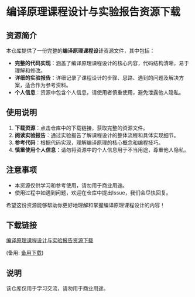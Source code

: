 # 编译原理课程设计与实验报告资源下载

## 资源简介

本仓库提供了一份完整的**编译原理课程设计**资源文件，其中包括：

- **完整的代码实现**：涵盖了编译原理课程设计的核心内容，代码结构清晰，易于理解和修改。
- **详细的实验报告**：详细记录了课程设计的步骤、思路、遇到的问题及解决方案，适合作为参考资料。
- **个人信息**：资源中包含个人信息，请使用者慎重使用，避免泄露他人隐私。

## 使用说明

1. **下载资源**：点击仓库中的下载链接，获取完整的资源文件。
2. **阅读实验报告**：通过实验报告了解课程设计的整体流程和具体实现细节。
3. **参考代码**：根据代码实现，理解编译原理的核心概念和编程技巧。
4. **慎重使用个人信息**：请勿将资源中的个人信息用于不当用途，尊重他人隐私。

## 注意事项

- 本资源仅供学习和参考使用，请勿用于商业用途。
- 使用过程中如遇到问题，欢迎在仓库中提出Issue，我们会尽快回复。

希望这份资源能够帮助你更好地理解和掌握编译原理课程设计的内容！

## 下载链接
[编译原理课程设计与实验报告资源下载](https://pan.quark.cn/s/c4591262a6dd) 

(备用: [备用下载](https://pan.baidu.com/s/1EBWb5Mm7i2FfOhOIh3WiwA?pwd=1234))

## 说明

该仓库仅用于学习交流，请勿用于商业用途。
